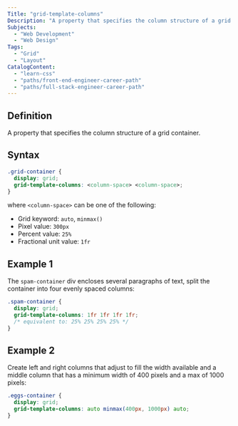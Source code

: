```yaml
---
Title: "grid-template-columns"
Description: "A property that specifies the column structure of a grid container."
Subjects:
  - "Web Development"
  - "Web Design"
Tags:
  - "Grid"
  - "Layout"
CatalogContent:
  - "learn-css"
  - "paths/front-end-engineer-career-path"
  - "paths/full-stack-engineer-career-path"
---
```


## Definition

A property that specifies the column structure of a grid container.

## Syntax

```css
.grid-container {
  display: grid;
  grid-template-columns: <column-space> <column-space>;
}
```

where `<column-space>` can be one of the following:

- Grid keyword: `auto`, `minmax()`
- Pixel value: `300px`
- Percent value: `25%`
- Fractional unit value: `1fr`

## Example 1

The  `spam-container` div encloses several paragraphs of text, split the container into four evenly spaced columns:

```css
.spam-container {
  display: grid;
  grid-template-columns: 1fr 1fr 1fr 1fr; 
  /* equivalent to: 25% 25% 25% 25% */
}
```

## Example 2

Create left and right columns that adjust to fill the width available and a middle column that has a minimum width of 400 pixels and a max of 1000 pixels:

```css
.eggs-container {
  display: grid;
  grid-template-columns: auto minmax(400px, 1000px) auto;
}
```
